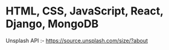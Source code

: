 # HTML, CSS, JavaScript, React, Django, MongoDB
Unsplash API :- https://source.unsplash.com/size/?about
